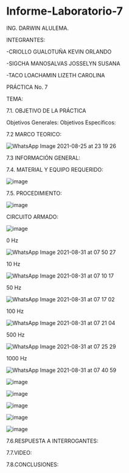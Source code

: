 # Informe-Laboratorio-7
ING. DARWIN ALULEMA.

INTEGRANTES:

-CRIOLLO GUALOTUÑA KEVIN ORLANDO

-SIGCHA MANOSALVAS JOSSELYN SUSANA

-TACO LOACHAMIN LIZETH CAROLINA

PRÁCTICA No. 7

TEMA: 

7.1. OBJETIVO DE LA PRÁCTICA

Objetivos Generales:
Objetivos Específicos:


7.2 MARCO TEORICO:

![WhatsApp Image 2021-08-25 at 23 19 26](https://user-images.githubusercontent.com/85263529/131383412-9875a380-7d21-4d05-9014-72e39f9b417d.jpeg)


7.3 INFORMACIÓN GENERAL:

7.4. MATERIAL Y EQUIPO REQUERIDO:

![image](https://user-images.githubusercontent.com/85263529/131426863-1b42ee09-5e02-4c56-9340-5d4b87a65330.png)


7.5. PROCEDIMIENTO:

![image](https://user-images.githubusercontent.com/85263529/131426886-f1b5b5b1-e7a7-4a7a-954c-8b1d8eb10254.png)

CIRCUITO ARMADO:

![image](https://user-images.githubusercontent.com/85263529/131446446-690354e9-8e21-4d0f-a7fa-2dd889164251.png)

0 Hz

![WhatsApp Image 2021-08-31 at 07 50 27](https://user-images.githubusercontent.com/85263529/131507273-155b1ab5-97d4-4aaf-bce4-01fbe25d15c0.jpeg)


10 Hz

![WhatsApp Image 2021-08-31 at 07 10 17](https://user-images.githubusercontent.com/85263529/131502905-33f6d561-b112-476b-a3c8-be0019a44b8b.jpeg)

50 Hz

![WhatsApp Image 2021-08-31 at 07 17 02](https://user-images.githubusercontent.com/85263529/131503218-af3e6cba-7fbb-4379-996c-198c1b4cef35.jpeg)

100 Hz

![WhatsApp Image 2021-08-31 at 07 21 04](https://user-images.githubusercontent.com/85263529/131503333-61f2521b-ff58-46c8-a548-8b61b0693765.jpeg)

500 Hz

![WhatsApp Image 2021-08-31 at 07 25 29](https://user-images.githubusercontent.com/85263529/131507008-1f114621-9186-4a86-8015-82bb60e637a0.jpeg)

1000 Hz

![WhatsApp Image 2021-08-31 at 07 40 59](https://user-images.githubusercontent.com/85263529/131507132-1a79c5c9-9259-4037-adda-9175c2e9ff67.jpeg)



![image](https://user-images.githubusercontent.com/85263529/131426905-d304d82d-1ebe-4906-be89-3634439347ef.png)


![image](https://user-images.githubusercontent.com/85263529/131427051-8b8681ea-8496-4c44-8193-cdde1628da3f.png)



![image](https://user-images.githubusercontent.com/85263529/131506739-df5c8ca0-416b-4919-9991-15539c732f1f.png)





![image](https://user-images.githubusercontent.com/85263529/131427197-14c55ef4-df35-401a-b12f-d5ed3f1de408.png)




![image](https://user-images.githubusercontent.com/85263529/131427210-0dabce1a-61e6-4c5a-8150-c7576e46ab1e.png)




7.6.RESPUESTA A INTERROGANTES:

7.7.VIDEO:



7.8.CONCLUSIONES:





